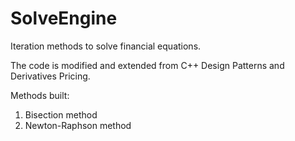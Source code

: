 # SolveEngine
Iteration methods to solve financial equations.

The code is modified and extended from C++ Design Patterns and Derivatives Pricing.

Methods built:
1. Bisection method
2. Newton-Raphson method
